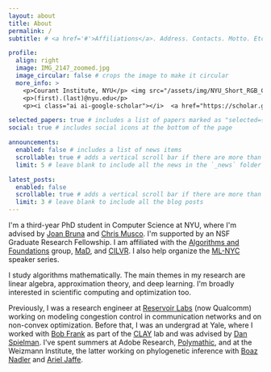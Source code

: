 ```yaml
---
layout: about
title: About
permalink: /
subtitle: # <a href='#'>Affiliations</a>. Address. Contacts. Motto. Etc.

profile:
  align: right
  image: IMG_2147_zoomed.jpg
  image_circular: false # crops the image to make it circular
  more_info: >
    <p>Courant Institute, NYU</p> <img src="/assets/img/NYU_Short_RGB_Color.png" alt="NYU logo" style="max-width: 20px; border-radius: 4px;">
    <p>(first).(last)@nyu.edu</p>
    <p><i class="ai ai-google-scholar"></i>  <a href="https://scholar.google.com/citations?user=vkykpWgAAAAJ" title="Google Scholar" style="color: inherit">Google Scholar</a><p>

selected_papers: true # includes a list of papers marked as "selected={true}"
social: true # includes social icons at the bottom of the page

announcements:
  enabled: false # includes a list of news items
  scrollable: true # adds a vertical scroll bar if there are more than 3 news items
  limit: 5 # leave blank to include all the news in the `_news` folder

latest_posts:
  enabled: false
  scrollable: true # adds a vertical scroll bar if there are more than 3 new posts items
  limit: 3 # leave blank to include all the blog posts
---
```


I'm a third-year PhD student in Computer Science at NYU, where I'm advised by [Joan Bruna](https://cims.nyu.edu/~bruna/) and [Chris Musco](https://www.chrismusco.com). I'm supported by an NSF Graduate Research Fellowship. 
I am affiliated with the [Algorithms and Foundations](https://cs.nyu.edu/theory-group/) group, [MaD](https://cds.nyu.edu/mad/), and [CILVR](https://wp.nyu.edu/cilvr/).
I also help organize the [ML-NYC](http://mlnyc.com) speaker series.

I study algorithms mathematically.
The main themes in my research are linear algebra, approximation theory, and deep learning.
I'm broadly interested in scientific computing and optimization too.

Previously, I was a research engineer at [Reservoir Labs](https://www.hipeac.net/network/institutions/7229/reservoir-labs/) (now Qualcomm) working on modeling congestion control in communication networks and on non-convex optimization. Before that, I was an undergrad at Yale, where I worked with [Bob Frank](https://bobfrank1.github.io/) as part of the [CLAY](http://clay.yale.edu/) lab and was advised by [Dan Spielman](http://www.cs.yale.edu/homes/spielman/). I've spent summers at Adobe Research, [Polymathic](https://polymathic-ai.org), and at the Weizmann Institute, the latter working on phylogenetic inference with [Boaz Nadler](https://www.weizmann.ac.il/math/Nadler/home) and [Ariel Jaffe](https://arieljaffe.huji.ac.il/).
